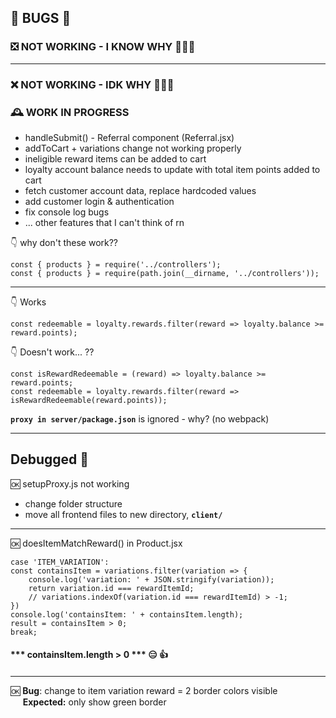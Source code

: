 ## 🦋  BUGS  🦋 
### ❎ NOT WORKING - I KNOW WHY 👩🏻‍💻
<hr/>

### ❌ NOT WORKING - IDK WHY 🤷🏻‍♀️

### 🕰 WORK IN PROGRESS
- handleSubmit() - Referral component (Referral.jsx)
- addToCart + variations change not working properly
- ineligible reward items can be added to cart
- loyalty account balance needs to update with total item points added to cart
- fetch customer account data, replace hardcoded values 
- add customer login & authentication
- fix console log bugs
- ... other features that I can't think of rn

👇 why don't these work??
```
const { products } = require('../controllers');
const { products } = require(path.join(__dirname, '../controllers'));
```
***

👇 Works
```
const redeemable = loyalty.rewards.filter(reward => loyalty.balance >= reward.points);
```

👇 Doesn't work... ??
```
const isRewardRedeemable = (reward) => loyalty.balance >= reward.points;
const redeemable = loyalty.rewards.filter(reward => isRewardRedeemable(reward.points));
```

**`proxy in server/package.json`** is ignored - why? (no webpack)
<hr/>

## Debugged  🥳

🆗 setupProxy.js not working 
- change folder structure
- move all frontend files to new directory, **`client/`**

<hr/>

🆗 doesItemMatchReward() in Product.jsx

 ``` 
 case 'ITEM_VARIATION':
 const containsItem = variations.filter(variation => {
     console.log('variation: ' + JSON.stringify(variation));
     return variation.id === rewardItemId;
     // variations.indexOf(variation.id === rewardItemId) > -1;
 })
 console.log('containsItem: ' + containsItem.length);
 result = containsItem > 0;
 break;
```
#### *** containsItem.length > 0 *** 😑 👍 
#### 

<hr/>

🆗 **Bug**: change to item variation reward = 2 border colors visible <br/>
&nbsp; &nbsp;&nbsp; **Expected:** only show green border


